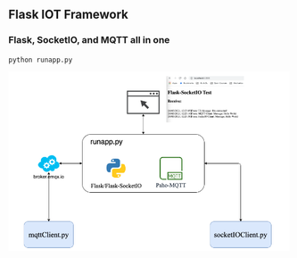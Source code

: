 ## Flask IOT Framework
### Flask, SocketIO, and MQTT all in one

```console
python runapp.py
```

![image](https://github.com/ethanpng2021/flask_iot_framework/blob/main/static/diagram.PNG)
